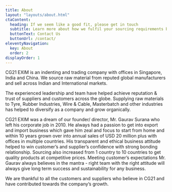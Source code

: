```yaml
---
title: About
layout: "layouts/about.html"
ctaContent:
  heading: If we seem like a good fit, please get in touch
  subtitle: Learn more about how we fulfil your sourcing requirements by leveraging our presence at major gateway ports.
  buttonText: Contact Us
  buttonUrl: /contact/
eleventyNavigation:
  key: About
  order: 2
displayOrder: 1
---
```


CG21 EXIM is an indenting and trading company with offices in Singapore, India and China. We source raw material from reputed global manufacturers and sell across Indian and International markets.

The experienced leadership and team have helped achieve reputation & trust of suppliers and customers across the globe. Supplying raw materials to Tyre, Rubber Industries, Wire & Cable, Masterbatch and other industries has helped to diversify as a company and grow organically.

CG21 EXIM was a dream of our founder/ director, Mr. Gaurav Surana who left his corporate job in 2010. He always had a passion to get into export and import business which gave him zeal and focus to start from home and within 10 years grown over into annual sales of USD 20 million plus with offices in multiple countries. His transparent and ethical business attitude helped to win customer’s and supplier’s confidence with strong bonding relationship. Sourcing also increased from 1 country to 10 countries to get quality products at competitive prices. Meeting customer’s expectations Mr. Gaurav always believes in the mantra - right team with the right attitude will always give long term success and sustainability for any business.

We are thankful to all the customers and suppliers who believe in CG21 and have contributed towards the company’s growth.
